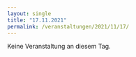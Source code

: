 ```yaml
---
layout: single
title: "17.11.2021"
permalink: /veranstaltungen/2021/11/17/
---
```


Keine Veranstaltung an diesem Tag.
